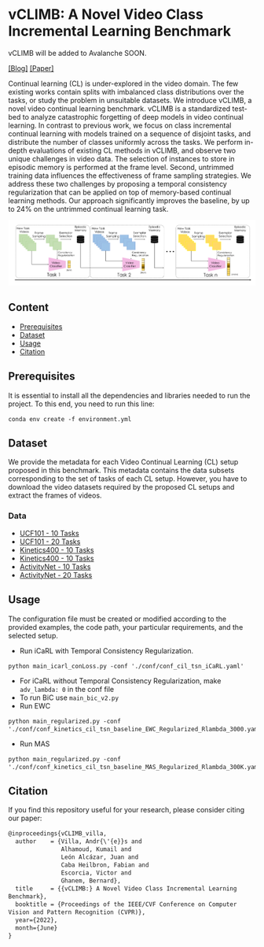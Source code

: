 # vCLIMB: A Novel Video Class Incremental Learning Benchmark

vCLIMB will be added to Avalanche SOON.

[[Blog]](https://vclimb.netlify.app/) [[Paper]](https://arxiv.org/abs/2201.09381)

Continual learning (CL) is under-explored in the video domain. The few existing works contain splits with imbalanced class distributions over the tasks, or study the problem in unsuitable datasets. We introduce vCLIMB, a novel video continual learning benchmark. vCLIMB is a standardized test-bed to analyze catastrophic forgetting of deep models in video continual learning. In contrast to previous work, we focus on class incremental continual learning with models trained on a sequence of disjoint tasks, and distribute the number of classes uniformly across the tasks. We perform in-depth evaluations of existing CL methods in vCLIMB, and observe two unique challenges in video data. The selection of instances to store in episodic memory is performed at the frame level. Second, untrimmed training data influences the effectiveness of frame sampling strategies. We address these two challenges by proposing a temporal consistency regularization that can be applied on top of memory-based continual learning methods. Our approach significantly improves the baseline, by up to 24% on the untrimmed continual learning task.

![tnt-model](https://github.com/ojedaf/vCLIMB_Benchmark/blob/main/Images/fig_teaser_v4.png)

## Content

- [Prerequisites](#prerequisites)
- [Dataset](#dataset)
- [Usage](#usage)
- [Citation](#citation)

## Prerequisites

It is essential to install all the dependencies and libraries needed to run the project. To this end, you need to run this line: 

```
conda env create -f environment.yml
```

## Dataset

We provide the metadata for each Video Continual Learning (CL) setup proposed in this benchmark. This metadata contains the data subsets corresponding to the set of tasks of each CL setup.  However, you have to download the video datasets required by the proposed CL setups and extract the frames of videos. 

### Data
- [UCF101 - 10 Tasks](https://github.com/ojedaf/vCLIMB_Benchmark/raw/main/data/UCF101_data.pkl)
- [UCF101 - 20 Tasks](https://github.com/ojedaf/vCLIMB_Benchmark/raw/main/data/UCF101_data_20tasks.pkl)
- [Kinetics400 - 10 Tasks](https://github.com/ojedaf/vCLIMB_Benchmark/raw/main/data/Kinetics400_data_tasks_10.pkl)
- [Kinetics400 - 10 Tasks](https://github.com/ojedaf/vCLIMB_Benchmark/raw/main/data/Kinetics400_data_tasks_20.pkl)
- [ActivityNet - 10 Tasks](https://github.com/ojedaf/vCLIMB_Benchmark/raw/main/data/ActivityNet_data_10tasks.pkl)
- [ActivityNet - 20 Tasks](https://github.com/ojedaf/vCLIMB_Benchmark/raw/main/data/ActivityNet_data_20tasks.pkl)

## Usage

The configuration file must be created or modified according to the provided examples, the code path, your particular requirements, and the selected setup.

- Run iCaRL with Temporal Consistency Regularization. 
```
python main_icarl_conLoss.py -conf './conf/conf_cil_tsn_iCaRL.yaml'
```

- For iCaRL without Temporal Consistency Regularization, make ```adv_lambda: 0``` in the conf file
- To run BiC use ```main_bic_v2.py```
- Run EWC
```
python main_regularized.py -conf './conf/conf_kinetics_cil_tsn_baseline_EWC_Regularized_Rlambda_3000.yaml'
```
- Run MAS
```
python main_regularized.py -conf './conf/conf_kinetics_cil_tsn_baseline_MAS_Regularized_Rlambda_300K.yaml'
```

## Citation

If you find this repository useful for your research, please consider citing our paper:

```
@inproceedings{vCLIMB_villa,
  author    = {Villa, Andr{\'{e}}s and
               Alhamoud, Kumail and
               León Alcázar, Juan and
               Caba Heilbron, Fabian and
               Escorcia, Victor and
               Ghanem, Bernard},
  title     = {{vCLIMB:} A Novel Video Class Incremental Learning Benchmark},
  booktitle = {Proceedings of the IEEE/CVF Conference on Computer Vision and Pattern Recognition (CVPR)},
  year={2022},
  month={June}
}
```
